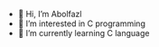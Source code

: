 - 👋 Hi, I’m Abolfazl
- 👀 I’m interested in C programming
- 🌱 I’m currently learning C language

<!---
abolfazlvahed1/abolfazlvahed1 is a ✨ special ✨ repository because its `README.md` (this file) appears on your GitHub profile.
You can click the Preview link to take a look at your changes.
--->
